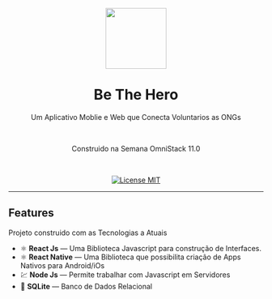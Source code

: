 <h1 align="center">
<br>
  <img src="https://user-images.githubusercontent.com/18500523/77490588-09bfef00-6e1a-11ea-91e4-4bc23c276916.png" width="120">
<br>
<br>
Be The Hero
</h1>

<p align="center">Um Aplicativo Moblie e Web que Conecta Voluntarios as ONGs</p></br>
<p align="center">Construido na Semana OmniStack 11.0</p></br>


<p align="center">
  <a href="https://opensource.org/licenses/MIT">
    <img src="https://img.shields.io/badge/License-MIT-blue.svg" alt="License MIT">
  </a>
</p>

<div>
  
</div>

<hr />

## Features

Projeto construido com as Tecnologias a Atuais

- ⚛️ **React Js** — Uma Biblioteca Javascript para construção de Interfaces.
- ⚛️ **React Native** — Uma Biblioteca que possibilita criação de Apps Nativos para Android/iOs
- 💹 **Node Js** — Permite trabalhar com Javascript em Servidores
- 📄 **SQLite** — Banco de Dados Relacional
